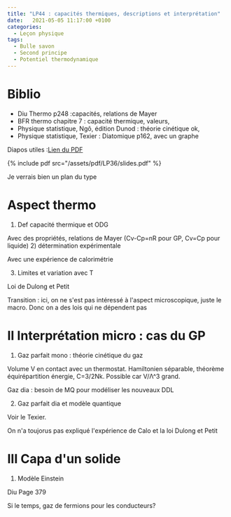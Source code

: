 ```yaml
---
title: "LP44 : capacités thermiques, descriptions et interprétation"
date:   2021-05-05 11:17:00 +0100
categories:
  - Leçon physique
tags:
  - Bulle savon
  - Second principe
  - Potentiel thermodynamique
---
```


# Biblio
- Diu Thermo p248 :capacités, relations de Mayer
- BFR thermo chapitre 7 : capacité thermique, valeurs, 
- Physique statistique, Ngô, édition Dunod : théorie cinétique ok, 
- Physique statistique, Texier : Diatomique p162, avec un graphe

Diapos utiles :[Lien du PDF](/assets/pdf/LP13/slides.pdf)

{% include pdf src="/assets/pdf/LP36/slides.pdf" %}

Je verrais bien un plan du type

# Aspect thermo
1) Def capacité thermique et ODG

Avec des propriétés, relations de Mayer (Cv-Cp=nR pour GP, Cv=Cp pour liquide)
2) détermination expérimentale

Avec une expérience de calorimétrie

3) Limites et variation avec T

Loi de Dulong et Petit

Transition : ici, on ne s'est pas intéressé à l'aspect microscopique, juste le macro. Donc on a des lois qui ne dépendent pas

# II Interprétation micro : cas du GP
1) Gaz parfait mono : théorie cinétique du gaz

Volume V en contact avec un thermostat. Hamiltonien séparable, théorème équirépartition énergie, C=3/2Nk. Possible car V/&Lambda;^3 grand.

Gaz dia : besoin de MQ pour modéliser les nouveaux DDL

2) Gaz parfait dia et modèle quantique

Voir le Texier. 

On n'a toujorus pas expliqué l'expérience de Calo et la loi Dulong et Petit

# III Capa d'un solide
1) Modèle Einstein

Diu Page 379

Si le temps, gaz de fermions pour les conducteurs?
